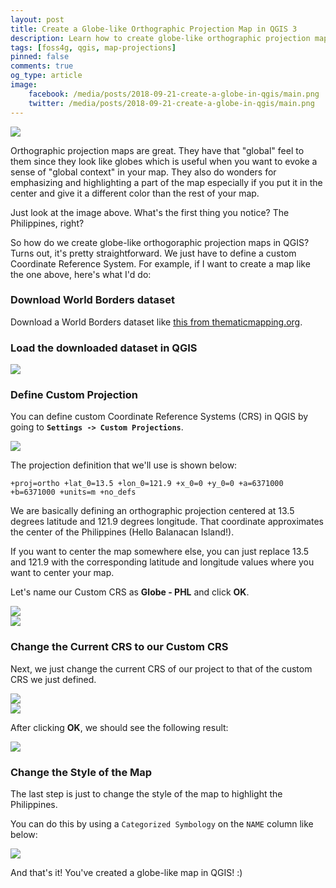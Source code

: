 ```yaml
---
layout: post
title: Create a Globe-like Orthographic Projection Map in QGIS 3
description: Learn how to create globe-like orthographic projection maps in QGIS 3 centered at different places on the earth by using custom Coordinate Reference Systems (CRS).
tags: [foss4g, qgis, map-projections]
pinned: false
comments: true
og_type: article
image:
    facebook: /media/posts/2018-09-21-create-a-globe-in-qgis/main.png
    twitter: /media/posts/2018-09-21-create-a-globe-in-qgis/main.png
---
```


<div class="col-lg-12 img-container"><img class="img-responsive post-img img-shadow" src="{{ site.baseurl }}/media/posts/2018-09-21-create-a-globe-in-qgis/main.png"></div>

Orthographic projection maps are great. They have that "global" feel to them since they look like globes which is useful when you want to evoke a sense of "global context" in your map. They also do wonders for emphasizing and highlighting a part of the map especially if you put it in the center and give it a different color than the rest of your map.

Just look at the image above. What's the first thing you notice? The Philippines, right?

So how do we create globe-like orthogoraphic projection maps in QGIS? Turns out, it's pretty straightforward. We just have to define a custom Coordinate Reference System. For example, if I want to create a map like the one above, here's what I'd do:

### Download World Borders dataset
Download a World Borders dataset like [this from thematicmapping.org](http://thematicmapping.org/downloads/world_borders.php).

### Load the downloaded dataset in QGIS
<div class="col-lg-12 img-container"><img class="img-responsive post-img img-shadow" src="{{ site.baseurl }}/media/posts/2018-09-21-create-a-globe-in-qgis/globe-01.png"></div>

### Define Custom Projection
You can define custom Coordinate Reference Systems (CRS) in QGIS by going to **```Settings -> Custom Projections```**.

<div class="col-lg-12 img-container"><img class="img-responsive post-img img-shadow" src="{{ site.baseurl }}/media/posts/2018-09-21-create-a-globe-in-qgis/custom-crs.png"></div>

The projection definition that we'll use is shown below:

>
```+proj=ortho +lat_0=13.5 +lon_0=121.9 +x_0=0 +y_0=0 +a=6371000 +b=6371000 +units=m +no_defs```
>

We are basically defining an orthographic projection centered at 13.5 degrees latitude and 121.9 degrees longitude. That coordinate approximates the center of the Philippines (Hello Balanacan Island!).

If you want to center the map somewhere else, you can just replace 13.5 and 121.9 with the corresponding latitude and longitude values where you want to center your map.

Let's name our Custom CRS as **Globe - PHL** and click **OK**.

<div class="col-lg-6 img-container"><img class="img-responsive post-img img-shadow" src="{{ site.baseurl }}/media/posts/2018-09-21-create-a-globe-in-qgis/custom-crs-1.png"></div>

<div class="col-lg-6 img-container"><img class="img-responsive post-img img-shadow" src="{{ site.baseurl }}/media/posts/2018-09-21-create-a-globe-in-qgis/custom-crs-2.png"></div>

### Change the Current CRS to our Custom CRS
Next, we just change the current CRS of our project to that of the custom CRS we just defined.

<div class="col-lg-12 img-container"><img class="img-responsive post-img img-shadow" src="{{ site.baseurl }}/media/posts/2018-09-21-create-a-globe-in-qgis/custom-crs-3.png"></div>

<div class="col-lg-12 img-container"><img class="img-responsive post-img img-shadow" src="{{ site.baseurl }}/media/posts/2018-09-21-create-a-globe-in-qgis/custom-crs-4.png"></div>

After clicking **OK**, we should see the following result:

<div class="col-lg-12 img-container"><img class="img-responsive post-img img-shadow" src="{{ site.baseurl }}/media/posts/2018-09-21-create-a-globe-in-qgis/custom-crs-5.png"></div>

### Change the Style of the Map
The last step is just to change the style of the map to highlight the Philippines.

You can do this by using a ```Categorized Symbology``` on the ```NAME``` column like below:

<div class="col-lg-12 img-container"><img class="img-responsive post-img img-shadow" src="{{ site.baseurl }}/media/posts/2018-09-21-create-a-globe-in-qgis/custom-crs-6.png"></div>

And that's it! You've created a globe-like map in QGIS! :)

